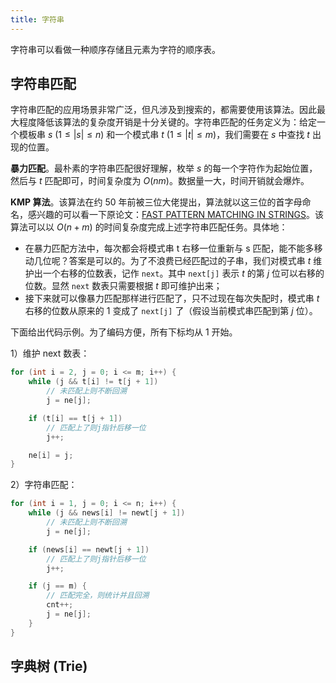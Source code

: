 ```yaml
---
title: 字符串
---
```


字符串可以看做一种顺序存储且元素为字符的顺序表。

## 字符串匹配

字符串匹配的应用场景非常广泛，但凡涉及到搜索的，都需要使用该算法。因此最大程度降低该算法的复杂度开销是十分关键的。字符串匹配的任务定义为：给定一个模板串 $s\ (1\le |s|\le n)$ 和一个模式串 $t\ (1\le |t|\le m)$，我们需要在 $s$ 中查找 $t$ 出现的位置。

**暴力匹配**。最朴素的字符串匹配很好理解，枚举 $s$ 的每一个字符作为起始位置，然后与 $t$ 匹配即可，时间复杂度为 $O(nm)$。数据量一大，时间开销就会爆炸。

**KMP 算法**。该算法在约 50 年前被三位大佬提出，算法就以这三位的首字母命名，感兴趣的可以看一下原论文：[FAST PATTERN MATCHING IN STRINGS](https://www.cs.jhu.edu/~misha/ReadingSeminar/Papers/Knuth77.pdf)。该算法可以以 $O(n+m)$ 的时间复杂度完成上述字符串匹配任务。具体地：

- 在暴力匹配方法中，每次都会将模式串 t 右移一位重新与 s 匹配，能不能多移动几位呢？答案是可以的。为了不浪费已经匹配过的子串，我们对模式串 $t$ 维护出一个右移的位数表，记作 `next`。其中 `next[j]` 表示 $t$ 的第 $j$ 位可以右移的位数。显然 `next` 数表只需要根据 $t$ 即可维护出来；
- 接下来就可以像暴力匹配那样进行匹配了，只不过现在每次失配时，模式串 $t$ 右移的位数从原来的 $1$ 变成了 `next[j]` 了（假设当前模式串匹配到第 $j$ 位）。

下面给出代码示例。为了编码方便，所有下标均从 $1$ 开始。

1）维护 next 数表：

```c++
for (int i = 2, j = 0; i <= m; i++) {
    while (j && t[i] != t[j + 1])
        // 未匹配上则不断回溯
        j = ne[j];

    if (t[i] == t[j + 1])
        // 匹配上了则j指针后移一位
        j++;

    ne[i] = j;
}
```

2）字符串匹配：

```c++
for (int i = 1, j = 0; i <= n; i++) {
    while (j && news[i] != newt[j + 1])
        // 未匹配上则不断回溯
        j = ne[j];

    if (news[i] == newt[j + 1])
        // 匹配上了则j指针后移一位
        j++;

    if (j == m) {
        // 匹配完全，则统计并且回溯
        cnt++;
        j = ne[j];
    }
}
```

## 字典树 (Trie)

